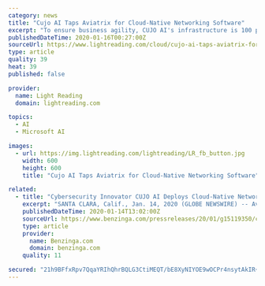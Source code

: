 ```yaml
---
category: news
title: "Cujo AI Taps Aviatrix for Cloud-Native Networking Software"
excerpt: "To ensure business agility, CUJO AI's infrastructure is 100 percent in the cloud, capitalizing on Amazon Web Service, Google Cloud Platform and Microsoft Azure. As such, the company needed cloud-native networking software that would embrace and extend the native constructs of public clouds to provide the simplicity and automation of the cloud ..."
publishedDateTime: 2020-01-16T00:27:00Z
sourceUrl: https://www.lightreading.com/cloud/cujo-ai-taps-aviatrix-for-cloud-native-networking-software-/d/d-id/756831
type: article
quality: 39
heat: 39
published: false

provider:
  name: Light Reading
  domain: lightreading.com

topics:
  - AI
  - Microsoft AI

images:
  - url: https://img.lightreading.com/lightreading/LR_fb_button.jpg
    width: 600
    height: 600
    title: "Cujo AI Taps Aviatrix for Cloud-Native Networking Software"

related:
  - title: "Cybersecurity Innovator CUJO AI Deploys Cloud-Native Networking Software from Aviatrix"
    excerpt: "SANTA CLARA, Calif., Jan. 14, 2020 (GLOBE NEWSWIRE) -- Aviatrix, the leading provider of cloud-native networking software for the multi-cloud enterprise, today announced that CUJO AI is deploying Aviatrix's software across its worldwide cloud network."
    publishedDateTime: 2020-01-14T13:02:00Z
    sourceUrl: https://www.benzinga.com/pressreleases/20/01/g15119350/cybersecurity-innovator-cujo-ai-deploys-cloud-native-networking-software-from-aviatrix
    type: article
    provider:
      name: Benzinga.com
      domain: benzinga.com
    quality: 11

secured: "21h9BFfxRpv7QqaYRIhQhrBQLG3CtiMEQT/bE8XyNIYOE9wOCPr4nsytAkIR+DVMtMGA61aVMlbEuqqwrtWfM1gkclV5cxhdhZKAOE7aHyskr/67zoSWqYtHg6aRMAUmb6fsvvwZxItVFV7ppOU7YDq25DyyaqcxlkIfSku83NTS+Juoy6gzcGNV2+61saJg31N816FXdfOTYVf2boeZaxMF/Ym10tLfgd+dNbCbcWnID97GWpIzlK9LA04mpCOuSRYsHA2HdX2tsbyov71J0t4T3XDEu4EVdePBSiiQdJQ=;3y1QDdpazuX4MpRF5WLNBw=="
---
```


